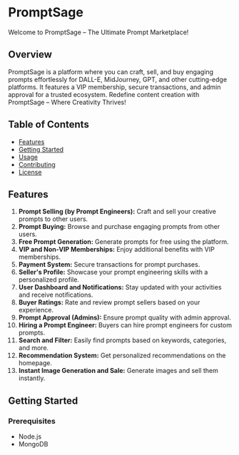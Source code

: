 # PromptSage

Welcome to PromptSage – The Ultimate Prompt Marketplace!

## Overview

PromptSage is a platform where you can craft, sell, and buy engaging prompts effortlessly for DALL-E, MidJourney, GPT, and other cutting-edge platforms. It features a VIP membership, secure transactions, and admin approval for a trusted ecosystem. Redefine content creation with PromptSage – Where Creativity Thrives!

## Table of Contents

- [Features](#features)
- [Getting Started](#getting-started)
- [Usage](#usage)
- [Contributing](#contributing)
- [License](#license)

## Features

1. **Prompt Selling (by Prompt Engineers):** Craft and sell your creative prompts to other users.
2. **Prompt Buying:** Browse and purchase engaging prompts from other users.
3. **Free Prompt Generation:** Generate prompts for free using the platform.
4. **VIP and Non-VIP Memberships:** Enjoy additional benefits with VIP memberships.
5. **Payment System:** Secure transactions for prompt purchases.
6. **Seller's Profile:** Showcase your prompt engineering skills with a personalized profile.
7. **User Dashboard and Notifications:** Stay updated with your activities and receive notifications.
8. **Buyer Ratings:** Rate and review prompt sellers based on your experience.
9. **Prompt Approval (Admins):** Ensure prompt quality with admin approval.
10. **Hiring a Prompt Engineer:** Buyers can hire prompt engineers for custom prompts.
11. **Search and Filter:** Easily find prompts based on keywords, categories, and more.
12. **Recommendation System:** Get personalized recommendations on the homepage.
13. **Instant Image Generation and Sale:** Generate images and sell them instantly.

## Getting Started

### Prerequisites

- Node.js
- MongoDB
